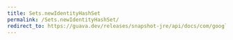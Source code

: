 ```yaml
---
title: Sets.newIdentityHashSet
permalink: /Sets.newIdentityHashSet/
redirect_to: https://guava.dev/releases/snapshot-jre/api/docs/com/google/common/collect/Sets.html#newIdentityHashSet--
---
```

